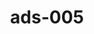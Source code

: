 ---
categories:
- ads_category-17
- ads_category-6
- ads_category-5
tags:
- ads_tag-7
- ads_tag-9
- ads_tag-16
- ads_tag-20
title: ads-005
---